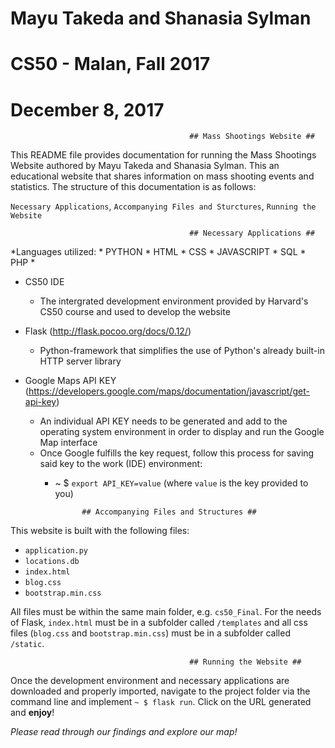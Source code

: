 # Mayu Takeda and Shanasia Sylman
# CS50 - Malan,  Fall 2017
# December 8, 2017

                                            ## Mass Shootings Website ##

This README file provides documentation for running the Mass Shootings Website authored by Mayu Takeda and Shanasia Sylman.
This an educational website that shares information on mass shooting events and statistics.
The structure of this documentation is as follows:

`Necessary Applications`,
`Accompanying Files and Sturctures`,
`Running the Website`


                                            ## Necessary Applications ##
*Languages utilized:
    * PYTHON
    * HTML
    * CSS
    * JAVASCRIPT
    * SQL
    * PHP *

* CS50 IDE
    * The intergrated development environment provided by Harvard's CS50 course and used to develop the website 

* Flask (http://flask.pocoo.org/docs/0.12/)
    * Python-framework that simplifies the use of Python's already built-in HTTP server library
    
* Google Maps API KEY (https://developers.google.com/maps/documentation/javascript/get-api-key)
    * An individual API KEY needs to be generated and add to the operating system environment in order to display and run the Google Map interface
    * Once Google fulfills the key request, follow this process for saving said key to the work (IDE) environment:
        * ~ $ `export API_KEY=value`
        (where `value` is the key provided to you)


                    ## Accompanying Files and Structures ##
This website is built with the following files:
* `application.py`
* `locations.db`
* `index.html`
* `blog.css`
* `bootstrap.min.css`

All files must be within the same main folder, e.g. `cs50_Final`. For the needs of Flask, `index.html` must be in a subfolder called `/templates` and all 
css files (`blog.css` and `bootstrap.min.css`) must be in a subfolder called `/static`.


                                            ## Running the Website ##
Once the development environment and necessary applications are downloaded and properly imported, navigate to the project folder via the command line and implement `~ $ flask run`. 
Click on the URL generated and __enjoy__! 

_Please read through our findings and explore our map!_